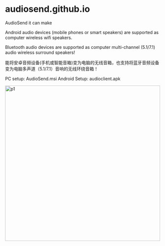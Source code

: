 # audiosend.github.io

AudioSend it can make

Android audio devices (mobile phones or smart speakers) are supported as computer wireless wifi speakers.

Bluetooth audio devices are supported as computer multi-channel (5.1/7.1) audio wireless surround speakers!


能将安卓音频设备(手机或智能音箱)变为电脑的无线音箱，也支持将蓝牙音频设备变为电脑多声道（5.1/7.1）音响的无线环绕音箱！

PC setup: AudioSend.msi
Android Setup: audioclient.apk

<img width="503" alt="p1" src="https://user-images.githubusercontent.com/117324192/211950574-8faba49a-3ce0-457a-8da9-189c5b93ddbd.PNG">
